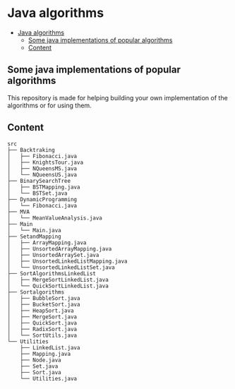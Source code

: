 # Java algorithms

- [Java algorithms](#java-algorithms)
  - [Some java implementations of popular algorithms](#some-java-implementations-of-popular-algorithms)
  - [Content](#content)

## Some java implementations of popular algorithms

This repository is made for helping building your own implementation of the algorithms or for using them.

## Content

```
src
├── Backtraking
│   ├── Fibonacci.java
│   ├── KnightsTour.java
│   ├── NQueensMS.java
│   └── NQueensUS.java
├── BinarySearchTree
│   ├── BSTMapping.java
│   └── BSTSet.java
├── DynamicProgramming
│   └── Fibonacci.java
├── MVA
│   └── MeanValueAnalysis.java
├── Main
│   └── Main.java
├── SetandMapping
│   ├── ArrayMapping.java
│   ├── UnsortedArrayMapping.java
│   ├── UnsortedArraySet.java
│   ├── UnsortedLinkedListMapping.java
│   └── UnsortedLinkedListSet.java
├── SortAlgorithmsLinkedList
│   ├── MergeSortLinkedList.java
│   └── QuickSortLinkedList.java
├── Sortalgorithms
│   ├── BubbleSort.java
│   ├── BucketSort.java
│   ├── HeapSort.java
│   ├── MergeSort.java
│   ├── QuickSort.java
│   ├── RadixSort.java
│   └── SortUtils.java
└── Utilities
    ├── LinkedList.java
    ├── Mapping.java
    ├── Node.java
    ├── Set.java
    ├── Sort.java
    └── Utilities.java
```
